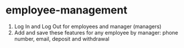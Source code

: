 # employee-management

1. Log In and Log Out for employees and manager (managers)
2. Add and save these features for any employee by manager: phone number, email, deposit and withdrawal
